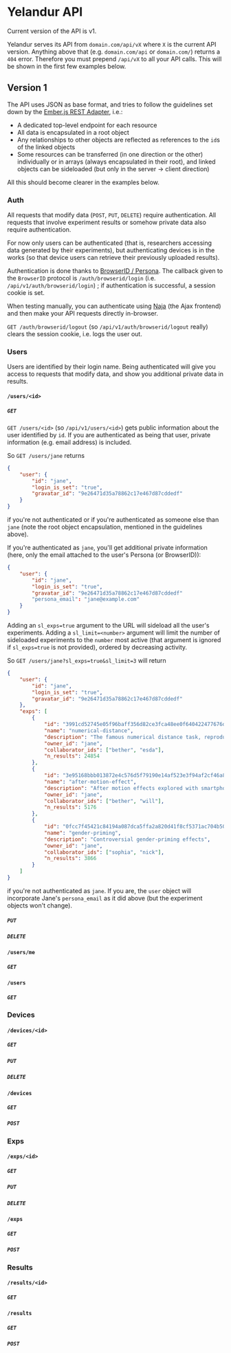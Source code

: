 Yelandur API
============

Current version of the API is v1.

Yelandur serves its API from `domain.com/api/vX` where `X` is the current API
version. Anything above that (e.g. `domain.com/api` or `domain.com/`) returns
a `404` error. Therefore you must prepend `/api/vX` to all your API calls.
This will be shown in the first few examples below.


Version 1
---------

The API uses JSON as base format, and tries to follow the guidelines set down
by the [Ember.js REST
Adapter](http://emberjs.com/guides/models/the-rest-adapter/), i.e.:

* A dedicated top-level endpoint for each resource
* All data is encapsulated in a root object
* Any relationships to other objects are reflected as references to the `id`s
  of the linked objects
* Some resources can be transferred (in one direction or the other)
  individually or in arrays (always encapsulated in their root), and linked
  objects can be sideloaded (but only in the server -> client direction)

All this should become clearer in the examples below.


### Auth

All requests that modify data (`POST`, `PUT`, `DELETE`) require
authentication. All requests that involve experiment results or somehow
private data also require authentication.

For now only users can be authenticated (that is, researchers accessing data
generated by their experiments), but authenticating devices is in the works
(so that device users can retrieve their previously uploaded results).

Authentication is done thanks to [BrowserID /
Persona](https://login.persona.org/). The callback given to the `BrowserID`
protocol is `/auth/browserid/login` (i.e. `/api/v1/auth/browserid/login`) ; if
authentication is successful, a session cookie is set.

When testing manually, you can authenticate using
[Naja](https://github.com/wehlutyk/naja) (the Ajax frontend) and then make
your API requests directly in-browser.

`GET /auth/browserid/logout` (so `/api/v1/auth/browserid/logout` really)
clears the session cookie, i.e. logs the user out.


### Users

Users are identified by their login name. Being authenticated will give you
access to requests that modify data, and show you additional private data in
results.

#### `/users/<id>`

##### `GET`

`GET /users/<id>` (so `/api/v1/users/<id>`) gets public information
about the user identified by `id`. If you are authenticated as being that
user, private information (e.g. email address) is included.

So `GET /users/jane` returns

```json
{
    "user": {
        "id": "jane",
        "login_is_set": "true",
        "gravatar_id": "9e26471d35a78862c17e467d87cddedf"
    }
}
```
if you're not authenticated or if you're authenticated as someone else than
`jane` (note the root object encapsulation, mentioned in the guidelines
above).

If you're authenticated as `jane`, you'll get additional private
information (here, only the email attached to the user's Persona (or
BrowserID)):

```json
{
    "user": {
        "id": "jane",
        "login_is_set": "true",
        "gravatar_id": "9e26471d35a78862c17e467d87cddedf"
        "persona_email": "jane@example.com"
    }
}
```

Adding an `sl_exps=true` argument to the URL will sideload all the user's
experiments. Adding a `sl_limit=<number>` argument will limit the number of
sideloaded experiments to the `number` most active (that argument is ignored
if `sl_exps=true` is not provided), ordered by decreasing activity.

So `GET /users/jane?sl_exps=true&sl_limit=3` will return

```json
{
    "user": {
        "id": "jane",
        "login_is_set": "true",
        "gravatar_id": "9e26471d35a78862c17e467d87cddedf"
    },
    "exps": [
        {
            "id": "3991cd52745e05f96baff356d82ce3fca48ee0f640422477676da645142c6153",
            "name": "numerical-distance",
            "description": "The famous numerical distance task, reproduced",
            "owner_id": "jane",
            "collaborator_ids": ["bether", "esda"],
            "n_results": 24854
        },
        {
            "id": "3e95168bbb013872e4c576d5f79190e14af523e3f94af2cf46a803c3680ffb14",
            "name": "after-motion-effect",
            "description": "After motion effects explored with smartphones",
            "owner_id": "jane",
            "collaborator_ids": ["bether", "will"],
            "n_results": 5176
        },
        {
            "id": "0fcc7f45421c84194a087dca5ffa2a820d41f8cf5371ac704b50886ec43e876f",
            "name": "gender-priming",
            "description": "Controversial gender-priming effects",
            "owner_id": "jane",
            "collaborator_ids": ["sophia", "nick"],
            "n_results": 3866
        }
    ]
}
```
if you're not authenticated as `jane`. If you are, the `user` object will
incorporate Jane's `persona_email` as it did above (but the experiment objects
won't change).


##### `PUT`

##### `DELETE`

#### `/users/me`

##### `GET`

#### `/users`

##### `GET`

### Devices

#### `/devices/<id>`

##### `GET`

##### `PUT`

##### `DELETE`

#### `/devices`

##### `GET`

##### `POST`

### Exps

#### `/exps/<id>`

##### `GET`

##### `PUT`

##### `DELETE`

#### `/exps`

##### `GET`

##### `POST`

### Results

#### `/results/<id>`

##### `GET`

#### `/results`

##### `GET`

##### `POST`
